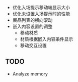 - 优化入场提示移动端显示大小
- 优化未设置入场提示时的性能
- 展品列表的横向滚动
- 嵌入内容设置的调整
	- 移动材质
	- 材质根据嵌入内容条件显示
	- 移动交互设置

## TODO

- Analyze memory
